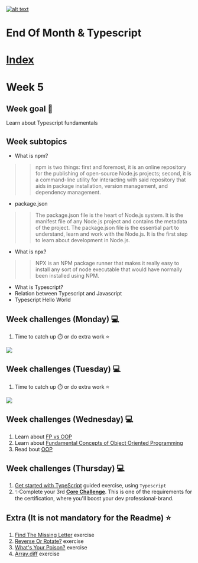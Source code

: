 <a href="https://www.core-code.io/">

![alt text](https://uploads-ssl.webflow.com/5eb2f56932c3562feab232e3/5f73550d00249e7e96c9f3de_Logo.png "corecodeio")

</a>

# End Of Month & Typescript

# [Index](/README.md)

# Week 5

## Week goal 🏁

<p>Learn about Typescript fundamentals</p>

## Week subtopics

- What is npm?

> > npm is two things: first and foremost, it is an online repository for the publishing of open-source Node.js projects; second, it is a command-line utility for interacting with said repository that aids in package installation, version management, and dependency management.

- package.json

> > The package.json file is the heart of Node.js system. It is the manifest file of any Node.js project and contains the metadata of the project. The package.json file is the essential part to understand, learn and work with the Node.js. It is the first step to learn about development in Node.js.

- What is npx?

> > NPX is an NPM package runner that makes it really easy to install any sort of node executable that would have normally been installed using NPM.

- What is Typescript?
- Relation between Typescript and Javascript
- Typescript Hello World

## Week challenges (Monday) 💻

1. Time to catch up ⏱️ or do extra work ⭐

<img src="https://media0.giphy.com/media/Zwg8rX46IQhxNSMXv4/giphy.gif?cid=ecf05e47qk2mwgbrh6fg1ft1dcqb7m2w6vqloplw4epfjpcb&rid=giphy.gif&ct=g"/>

<br>

## Week challenges (Tuesday) 💻

1. Time to catch up ⏱️ or do extra work ⭐

<img src="https://media1.giphy.com/media/FcT1BFYoHwJxu/giphy.gif?cid=ecf05e473gsykey1lzua30hqme3lyetz5q4qnxzdz73molaj&rid=giphy.gif&ct=g" />

<br>

## Week challenges (Wednesday) 💻

1. Learn about [FP vs OOP](https://www.youtube.com/watch?v=08CWw_VD45w)
2. Learn about [Fundamental Concepts of Object Oriented Programming](https://www.youtube.com/watch?v=m_MQYyJpIjg)
3. Read bout [OOP](https://medium.com/from-the-scratch/oop-everything-you-need-to-know-about-object-oriented-programming-aee3c18e281b)

## Week challenges (Thursday) 💻

1. [Get started with TypeScript](https://docs.microsoft.com/en-us/learn/modules/typescript-get-started/) guided exercise, using `Typescript`
2. ✨Complete your 3rd [**Core Challenge**](https://corecode.notion.site/GitHub-Boost-Guide-167914056cff4522886a78756f659e47). This is one of the requirements for the certification, where you'll boost your dev professional-brand.

## Extra (It is not mandatory for the Readme) ⭐

1. [Find The Missing Letter](https://www.codewars.com/kata/5839edaa6754d6fec10000a2/train/javascript) exercise
2. [Reverse Or Rotate?](https://www.codewars.com/kata/56b5afb4ed1f6d5fb0000991/train/javascript) exercise
3. [What's Your Poison?](https://www.codewars.com/kata/58c47a95e4eb57a5b9000094/train/javascript) exercise
4. [Array.diff](https://www.codewars.com/kata/523f5d21c841566fde000009/train/javascript) exercise

